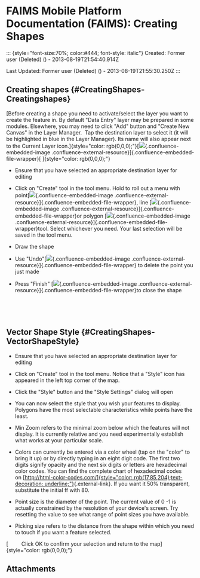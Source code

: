 FAIMS Mobile Platform Documentation (FAIMS): Creating Shapes
============================================================

::: {style="font-size:70%; color:#444; font-style: italic"}
Created: Former user (Deleted) () - 2013-08-19T21:54:40.914Z

Last Updated: Former user (Deleted) () - 2013-08-19T21:55:30.250Z
:::

<div>

Creating shapes {#CreatingShapes-Creatingshapes}
---------------

[Before creating a shape you need to activate/select the layer you want
to create the feature in. By default "Data Entry" layer may be prepared
in some modules. Elsewhere, you may need to click "Add" button and
"Create New Canvas" in the Layer Manager.  Tap the destination layer to
select it (it will be highlighted in blue in the Layer Manager). Its
name will also appear next to the Current Layer
icon.]{style="color: rgb(0,0,0);"}[![](https://lh4.googleusercontent.com/j_HG74PPu4By3Woy9R3FGT84qrAnE4qH18_OCOLyWnJ4w856GrVyIarKuKSXmerD21Dr-VokdtiHXbsFd_IU_EIg3snxeTfWRC_vWLnXUNNjq6YE1YSnVJ81Og){.confluence-embedded-image
.confluence-external-resource}]{.confluence-embedded-file-wrapper}[ ]{style="color: rgb(0,0,0);"}

-   Ensure that you have selected an appropriate destination layer for
    editing

-   Click on "Create" tool in the tool menu. Hold to roll out a menu
    with
    point[![](https://lh3.googleusercontent.com/II5jOYDFkEWFBum0EOY_Jxr02eucdtThz-IeW7jcAi-veUUZfAVGRkM0JwsnUxkKl4GrsZ3ObZA4FUG27NwbsPeJWWzUuH6K9UnW6zcKiI81wr6UyGgidNOa){.confluence-embedded-image
    .confluence-external-resource}]{.confluence-embedded-file-wrapper},
    line [![](https://lh4.googleusercontent.com/61NAhjXQP5rDqa17uN2uFoOMDmT7C_UKziNvS0x-Tdy_NEUhrTmSzvSX8g161959KUGT0Hw0N3vbmFak3DuQ6DgqcCB3QmK_MV-rJfvkl7-yhxYbe7lO14YN){.confluence-embedded-image
    .confluence-external-resource}]{.confluence-embedded-file-wrapper}or
    polygon [![](https://lh3.googleusercontent.com/57U2LJF7KlFpOOpxDaXLvWLstO8L9JH4eV1NrFoWOPkP3vUH41_63chvDhYPuRaGkQWWMfhjl8-AawN3r3d5BlCRzvFnvqrVjcHDlC0uMDIWBB5eFY7VZgBQAg){.confluence-embedded-image
    .confluence-external-resource}]{.confluence-embedded-file-wrapper}tool.
    Select whichever you need. Your last selection will be saved in the
    tool menu.

-   Draw the shape

-   Use
    "Undo"[![](https://lh3.googleusercontent.com/X2og5PQ1m5fcH1ZPndUmuq-wMjn4pcFtdyX-SdfKA3108jbwbjsPgrhj4l5Z_DFMLQYtF2tl0Md4gRzvlIOTp-rDPGIgjN-BtbcBToeKDQp8o4_hHLh9B8xZ){.confluence-embedded-image
    .confluence-external-resource}]{.confluence-embedded-file-wrapper} to
    delete the point you just made

-   Press
    "Finish" [![](https://lh5.googleusercontent.com/sjtvPmzLCCQ9o6f658ikUDzAZKJu6x854IHX8cZS_L4IlXgYBHtuHUVjNLWbahBbOwkF_7I7Wcxw8GVi_C4rEGGOsYuTyAW__w6BFxz_1_0JNMNyAw-wUWJE){.confluence-embedded-image
    .confluence-external-resource}]{.confluence-embedded-file-wrapper}to
    close the shape

 

 

Vector Shape Style {#CreatingShapes-VectorShapeStyle}
------------------

-   Ensure that you have selected an appropriate destination layer for
    editing

-   Click on "Create" tool in the tool menu. Notice that a "Style" icon
    has appeared in the left top corner of the map.

-   Click the "Style" button and the "Style Settings" dialog will open

-   You can now select the style that you wish your features to display.
    Polygons have the most selectable characteristics while points have
    the least.

<!-- -->

-   Min Zoom refers to the minimal zoom below which the features will
    not display. It is currently relative and you need experimentally
    establish what works at your particular scale.  

-   Colors can currently be entered via a color wheel (tap on the
    "color" to bring it up) or by directly typing in an eight digit
    code. The first two digits signify opacity and the next six digits
    or letters are hexadecimal color codes. You can find the complete
    chart of hexadecimal codes
    on [[http://html-color-codes.com/]{style="color: rgb(17,85,204);text-decoration: underline;"}](http://html-color-codes.com/){.external-link}.
    If you want it 50% transparent, substitute the initial ff with 80.

-   Point size is the diameter of the point. The current value of 0 -1
    is actually constrained by the resolution of your device's screen.
    Try resetting the value to see what range of point sizes you have
    available. 

-   Picking size refers to the distance from the shape within which you
    need to touch if you want a feature selected.

[         Click OK to confirm your selection and return to the
map]{style="color: rgb(0,0,0);"}

</div>

Attachments
-----------
